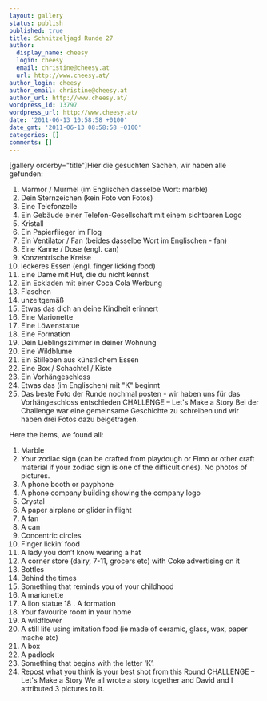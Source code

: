 ```yaml
---
layout: gallery
status: publish
published: true
title: Schnitzeljagd Runde 27
author:
  display_name: cheesy
  login: cheesy
  email: christine@cheesy.at
  url: http://www.cheesy.at/
author_login: cheesy
author_email: christine@cheesy.at
author_url: http://www.cheesy.at/
wordpress_id: 13797
wordpress_url: http://www.cheesy.at/
date: '2011-06-13 10:58:58 +0100'
date_gmt: '2011-06-13 08:58:58 +0100'
categories: []
comments: []
---
```

<!--:de-->[gallery orderby="title"]Hier die gesuchten Sachen, wir haben alle gefunden:
1. Marmor / Murmel (im Englischen dasselbe Wort: marble)
2. Dein Sternzeichen (kein Foto von Fotos)
3. Eine Telefonzelle
4. Ein Gebäude einer Telefon-Gesellschaft mit einem sichtbaren Logo
5. Kristall
6. Ein Papierflieger im Flog
7. Ein Ventilator / Fan (beides dasselbe Wort im Englischen - fan)
8. Eine Kanne / Dose (engl. can)
9. Konzentrische Kreise
10. leckeres Essen (engl. finger licking food)
11. Eine Dame mit Hut, die du nicht kennst
12. Ein Eckladen mit einer Coca Cola Werbung
13. Flaschen
14. unzeitgemäß
15. Etwas das dich an deine Kindheit erinnert
16. Eine Marionette
17. Eine Löwenstatue
18. Eine Formation
19. Dein Lieblingszimmer in deiner Wohnung
20. Eine Wildblume
21. Ein Stilleben aus künstlichem Essen
22. Eine Box / Schachtel / Kiste
23. Ein Vorhängeschloss
24. Etwas das (im Englischen) mit "K" beginnt
25. Das beste Foto der Runde nochmal posten - wir haben uns für das Vorhängeschloss entschieden
CHALLENGE – Let's Make a Story
Bei der Challenge war eine gemeinsame Geschichte zu schreiben und wir haben drei Fotos dazu beigetragen.
<!--:--><!--:en-->Here the items, we found all:
1. Marble
2. Your zodiac sign (can be crafted from playdough or Fimo or other craft material if your zodiac sign is one of the difficult ones). No photos of pictures.
3. A phone booth or payphone
4. A phone company building showing the company logo
5. Crystal
6. A paper airplane or glider in flight
7. A fan
8. A can
9. Concentric circles
10. Finger lickin’ food
11. A lady you don’t know wearing a hat
12. A corner store (dairy, 7-11, grocers etc) with Coke advertising on it
13. Bottles
14. Behind the times
15. Something that reminds you of your childhood
16. A marionette
17. A lion statue
18 . A formation
19. Your favourite room in your home
20. A wildflower
21. A still life using imitation food (ie made of ceramic, glass, wax, paper mache etc)
22. A box
23. A padlock
24. Something that begins with the letter ‘K’.
25. Repost what you think is your best shot from this Round
CHALLENGE – Let's Make a Story
We all wrote a story together and David and I attributed 3 pictures to it.
<!--:-->
